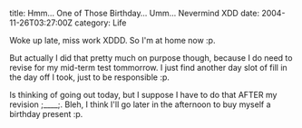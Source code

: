 title: Hmm… One of Those Birthday… Umm… Nevermind XDD
date: 2004-11-26T03:27:00Z
category: Life

Woke up late, miss work XDDD. So I'm at home now :p.

But actually I did that pretty much on purpose though, because I do need to revise for my mid-term test tommorrow. I just find another day slot of fill in the day off I took, just to be responsible :p.

Is thinking of going out today, but I suppose I have to do that AFTER my revision ;\_\_\_\_;. Bleh, I think I'll go later in the afternoon to buy myself a birthday present :p.
